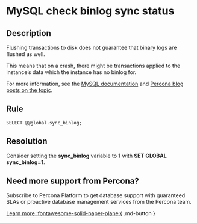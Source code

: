# MySQL check binlog sync status

## Description
Flushing transactions to disk does not guarantee that binary logs are flushed as well. 

This means that on a crash, there might be transactions applied to the instance’s data which the instance has no binlog for.

For more information, see the [MySQL documentation](https://dev.mysql.com/doc/refman/5.7/en/replication-options-binary-log.html#sysvar_sync_binlog)
and [Percona blog posts on the topic](https://www.percona.com/blog/2018/05/04/how-binary-logs-and-filesystems-affect-mysql-performance/).

## Rule
`SELECT @@global.sync_binlog;`

## Resolution

Consider setting the **sync_binlog** variable to **1** with **SET GLOBAL sync_binlog=1**.

## Need more support from Percona?
Subscribe to Percona Platform to get database support with guaranteed SLAs or proactive database management services from the Percona team.

[Learn more :fontawesome-solid-paper-plane:](https://per.co.na/subscribe){ .md-button }

